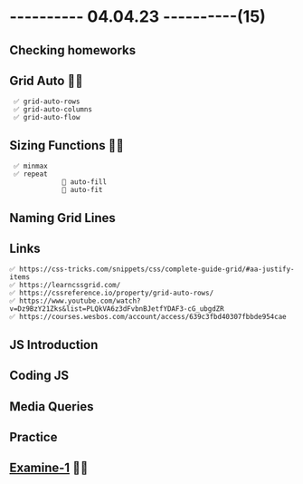 # ---------- 04.04.23 ----------(15)

## Checking homeworks

## Grid Auto 👍🏻

     ✅ grid-auto-rows
     ✅ grid-auto-columns
     ✅ grid-auto-flow

## Sizing Functions 👍🏻

     ✅ minmax
     ✅ repeat
                 🎁 auto-fill
                 🎁 auto-fit

## Naming Grid Lines

## Links

    ✅ https://css-tricks.com/snippets/css/complete-guide-grid/#aa-justify-items
    ✅ https://learncssgrid.com/
    ✅ https://cssreference.io/property/grid-auto-rows/
    ✅ https://www.youtube.com/watch?v=Dz9BzY21Zks&list=PLQkVA6z3dFvbnBJetfYDAF3-cG_ubgdZR
    ✅ https://courses.wesbos.com/account/access/639c3fbd40307fbbde954cae

## JS Introduction

## Coding JS

## Media Queries

## Practice

## [Examine-1](https://bit.ly/3zhUpMt) 👍🏻
